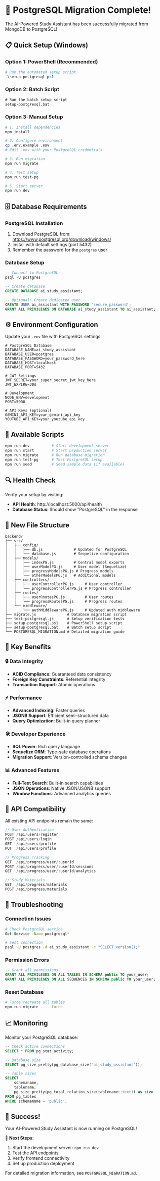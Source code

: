 # 🐘 PostgreSQL Migration Complete!

The AI-Powered Study Assistant has been successfully migrated from MongoDB to PostgreSQL!

## 📋 Quick Setup (Windows)

### Option 1: PowerShell (Recommended)
```powershell
# Run the automated setup script
.\setup-postgresql.ps1
```

### Option 2: Batch Script
```cmd
# Run the batch setup script
setup-postgresql.bat
```

### Option 3: Manual Setup
```bash
# 1. Install dependencies
npm install

# 2. Configure environment
cp .env.example .env
# Edit .env with your PostgreSQL credentials

# 3. Run migration
npm run migrate

# 4. Test setup
npm run test-pg

# 5. Start server
npm run dev
```

## 🗄️ Database Requirements

### PostgreSQL Installation
1. Download PostgreSQL from: https://www.postgresql.org/download/windows/
2. Install with default settings (port 5432)
3. Remember the password for the `postgres` user

### Database Setup
```sql
-- Connect to PostgreSQL
psql -U postgres

-- Create database
CREATE DATABASE ai_study_assistant;

-- Optional: Create dedicated user
CREATE USER ai_assistant WITH PASSWORD 'secure_password';
GRANT ALL PRIVILEGES ON DATABASE ai_study_assistant TO ai_assistant;
```

## ⚙️ Environment Configuration

Update your `.env` file with PostgreSQL settings:

```env
# PostgreSQL Database
DATABASE_NAME=ai_study_assistant
DATABASE_USER=postgres
DATABASE_PASSWORD=your_password_here
DATABASE_HOST=localhost
DATABASE_PORT=5432

# JWT Settings
JWT_SECRET=your_super_secret_jwt_key_here
JWT_EXPIRE=30d

# Development
NODE_ENV=development
PORT=5000

# API Keys (optional)
GEMINI_API_KEY=your_gemini_api_key
YOUTUBE_API_KEY=your_youtube_api_key
```

## 🚀 Available Scripts

```bash
npm run dev          # Start development server
npm run start        # Start production server
npm run migrate      # Run database migration
npm run test-pg      # Test PostgreSQL setup
npm run seed         # Seed sample data (if available)
```

## 🔍 Health Check

Verify your setup by visiting:
- **API Health**: http://localhost:5000/api/health
- **Database Status**: Should show "PostgreSQL" in the response

## 📁 New File Structure

```
backend/
├── src/
│   ├── config/
│   │   ├── db.js              # Updated for PostgreSQL
│   │   └── database.js        # Sequelize configuration
│   ├── models/
│   │   ├── indexPG.js         # Central model exports
│   │   ├── userModelPG.js     # User model (Sequelize)
│   │   ├── progressModelsPG.js # Progress models
│   │   └── otherModelsPG.js   # Additional models
│   ├── controllers/
│   │   ├── userControllerPG.js     # User controller
│   │   └── progressControllerPG.js # Progress controller
│   ├── routes/
│   │   ├── userRoutesPG.js         # User routes
│   │   └── progressRoutesPG.js     # Progress routes
│   └── middleware/
│       └── authMiddlewarePG.js     # Updated auth middleware
├── migrate.js              # Database migration script
├── test-postgresql.js      # Setup verification tests
├── setup-postgresql.ps1    # PowerShell setup script
├── setup-postgresql.bat    # Batch setup script
└── POSTGRESQL_MIGRATION.md # Detailed migration guide
```

## 🎯 Key Benefits

### 🔒 Data Integrity
- **ACID Compliance**: Guaranteed data consistency
- **Foreign Key Constraints**: Referential integrity
- **Transaction Support**: Atomic operations

### ⚡ Performance
- **Advanced Indexing**: Faster queries
- **JSONB Support**: Efficient semi-structured data
- **Query Optimization**: Built-in query planner

### 🛠️ Developer Experience
- **SQL Power**: Rich query language
- **Sequelize ORM**: Type-safe database operations
- **Migration Support**: Version-controlled schema changes

### 📊 Advanced Features
- **Full-Text Search**: Built-in search capabilities
- **JSON Operations**: Native JSON/JSONB support
- **Window Functions**: Advanced analytics queries

## 🔄 API Compatibility

All existing API endpoints remain the same:

```javascript
// User Authentication
POST /api/users/register
POST /api/users/login
GET  /api/users/profile
PUT  /api/users/profile

// Progress Tracking
GET  /api/progress/user/:userId
POST /api/progress/user/:userId/sessions
GET  /api/progress/user/:userId/analytics

// Study Materials
GET  /api/progress/materials
POST /api/progress/materials
```

## 🐛 Troubleshooting

### Connection Issues
```bash
# Check PostgreSQL service
Get-Service -Name postgresql*

# Test connection
psql -U postgres -d ai_study_assistant -c "SELECT version();"
```

### Permission Errors
```sql
-- Grant all permissions
GRANT ALL PRIVILEGES ON ALL TABLES IN SCHEMA public TO your_user;
GRANT ALL PRIVILEGES ON ALL SEQUENCES IN SCHEMA public TO your_user;
```

### Reset Database
```bash
# Force recreate all tables
npm run migrate -- --force
```

## 📈 Monitoring

Monitor your PostgreSQL database:

```sql
-- Check active connections
SELECT * FROM pg_stat_activity;

-- Database size
SELECT pg_size_pretty(pg_database_size('ai_study_assistant'));

-- Table sizes
SELECT 
    schemaname,
    tablename,
    pg_size_pretty(pg_total_relation_size(tablename::text)) as size
FROM pg_tables 
WHERE schemaname = 'public';
```

## 🎉 Success!

Your AI-Powered Study Assistant is now running on PostgreSQL! 

🔗 **Next Steps:**
1. Start the development server: `npm run dev`
2. Test the API endpoints
3. Verify frontend connectivity
4. Set up production deployment

For detailed migration information, see `POSTGRESQL_MIGRATION.md`.